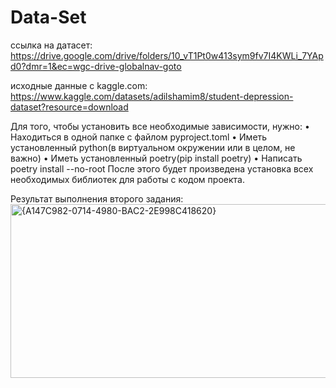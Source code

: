 # Data-Set
ссылка на датасет: https://drive.google.com/drive/folders/10_vT1Pt0w413sym9fv7I4KWLi_7YApd0?dmr=1&ec=wgc-drive-globalnav-goto

исходные данные с kaggle.com: https://www.kaggle.com/datasets/adilshamim8/student-depression-dataset?resource=download

Для того, чтобы установить все необходимые зависимости, нужно:
• Находиться в одной папке с файлом pyproject.toml
• Иметь установленный python(в виртуальном окружении или в целом, не важно)
• Иметь установленный poetry(pip install poetry)
• Написать poetry install --no-root
После этого будет произведена установка всех необходимых библиотек для работы с кодом проекта.

Результат выполнения второго задания:
<img width="1850" height="278" alt="{A147C982-0714-4980-BAC2-2E998C418620}" src="https://github.com/user-attachments/assets/edc2678a-a906-4d82-b979-312356896179" />
